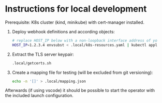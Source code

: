 # Instructions for local development

Prerequisite: K8s cluster (kind, minikube) with cert-manager installed.

1. Deploy webhook definitions and according objects:
   ```bash
   # replace HOST_IP below with a non-loopback interface address of your desktop
   HOST_IP=1.2.3.4 envsubst < .local/k8s-resources.yaml | kubectl apply -f -
   ```

2. Extract the TLS server keypair:
   ```bash
   .local/getcerts.sh
   ```

3. Create a mapping file for testing (will be excluded from git versioning):
   ```bash
   echo -n '[]' > .local/mapping.json
   ```

Afterwards (if using vscode) it should be possible to start the operator with the included launch configuration.
